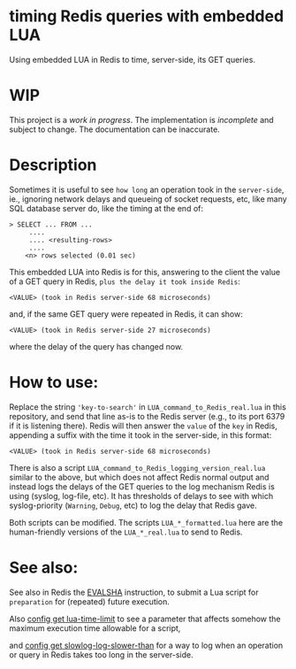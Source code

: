 # timing Redis queries with embedded LUA

Using embedded LUA in Redis to time, server-side, its GET queries.

# WIP

This project is a *work in progress*. The implementation is *incomplete* and
subject to change. The documentation can be inaccurate.

# Description

Sometimes it is useful to see `how long` an operation took in the
`server-side`, ie., ignoring network delays and queueing of socket
requests, etc, like many SQL database server do, like the timing at
the end of:

    > SELECT ... FROM ...
         ....
         .... <resulting-rows>
         ....
        <n> rows selected (0.01 sec)

This embedded LUA into Redis is for this, answering to the client
the value of a GET query in Redis, `plus the delay it took inside
Redis`:

    <VALUE> (took in Redis server-side 68 microseconds)

and, if the same GET query were repeated in Redis, it can show:
 
    <VALUE> (took in Redis server-side 27 microseconds)

where the delay of the query has changed now.

# How to use:

Replace the string `'key-to-search'` in `LUA_command_to_Redis_real.lua`
in this repository, and send that line as-is to the Redis server
(e.g., to its port 6379 if it is listening there). Redis will then
answer the `value` of the `key` in Redis, appending a suffix with
the time it took in the server-side, in this format:

    <VALUE> (took in Redis server-side 68 microseconds)

There is also a script `LUA_command_to_Redis_logging_version_real.lua`
similar to the above, but which does not affect Redis normal output
and instead logs the delays of the GET queries to the log mechanism
Redis is using (syslog, log-file, etc). It has thresholds of delays
to see with which syslog-priority (`Warning`, `Debug`, etc) to log
the delay that Redis gave.

Both scripts can be modified. The scripts `LUA_*_formatted.lua` here
are the human-friendly versions of the `LUA_*_real.lua` to send to
Redis.

# See also:

See also in Redis the [EVALSHA](http://redis.io/commands/evalsha "EVALSHA")
instruction, to submit a Lua script for `preparation` for (repeated)
future execution.

Also [config get lua-time-limit](http://redis.io/commands/EVAL "config get lua-time-limit")
to see a parameter that affects somehow the maximum execution time
allowable for a script,

and [config get slowlog-log-slower-than](http://redis.io/commands/slowlog "config get slowlog-log-slower-than")
for a way to log when an operation or query in Redis takes too long in the
server-side.

